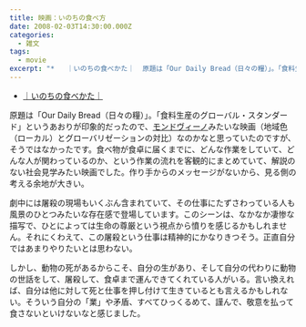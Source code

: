 ```yaml
---
title: 映画：いのちの食べ方
date: 2008-02-03T14:30:00.000Z
categories:
  - 雑文
tags:
  - movie
excerpt: "*   ｜いのちの食べかた｜  原題は「Our Daily Bread（日々の糧）」。「食料生産のグローバル・スタンダード」というあおりが印象的だったので、モンドヴィーノみたいな映画（地域色（ローカル）とグローバリゼーションの対比）なのかなと思っていたのですが、そうではなかったです。食べ物が食卓に届くまでに、どんな作業をしていて、どんな人が関わっているのか、という作業の流れを客観的にまとめていて、解説のない社会見学みたい映画でした。作り手からのメッセージがないから、見る側の考える余地が大きい。"
---
```


- [｜いのちの食べかた｜](http://www.espace-sarou.co.jp/inochi/)

原題は「Our Daily Bread（日々の糧）」。「食料生産のグローバル・スタンダード」というあおりが印象的だったので、[モンドヴィーノ](http://www.amazon.co.jp/gp/product/B000EGDDMW?ie=UTF8&tag=yutakayamaguc-22&linkCode=xm2&camp=247&creativeASIN=B000EGDDMW)みたいな映画（地域色（ローカル）とグローバリゼーションの対比）なのかなと思っていたのですが、そうではなかったです。食べ物が食卓に届くまでに、どんな作業をしていて、どんな人が関わっているのか、という作業の流れを客観的にまとめていて、解説のない社会見学みたい映画でした。作り手からのメッセージがないから、見る側の考える余地が大きい。

劇中には屠殺の現場もいくぶん含まれていて、その仕事にたずさわっている人も風景のひとつみたいな存在感で登場しています。このシーンは、なかなか凄惨な描写で、ひとによっては生命の尊厳という視点から憤りを感じるかもしれません。それにくわえて、この屠殺という仕事は精神的にかなりきつそう。正直自分ではあまりやりたいとは思わない。

しかし、動物の死があるからこそ、自分の生があり、そして自分の代わりに動物の世話をして、屠殺して、食卓まで運んできてくれている人がいる。言い換えれば、自分は他に対して死と仕事を押し付けて生きているとも言えるかもしれない。そういう自分の「業」や矛盾、すべてひっくるめて、謹んで、敬意を払って食さないといけないなと感じました。
